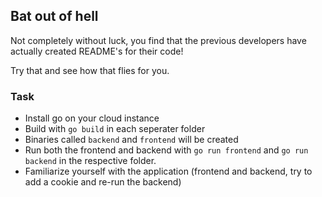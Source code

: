 ## Bat out of hell

Not completely without luck, you find that the previous developers have actually
    created README's for their code!

Try that and see how that flies for you.

### Task

- Install go on your cloud instance
- Build with `go build` in each seperater folder
- Binaries called `backend` and `frontend` will be created
- Run both the frontend and backend with `go run frontend` and `go run backend` in the respective folder.
- Familiarize yourself with the application (frontend and backend, try to add a cookie and re-run the backend)
